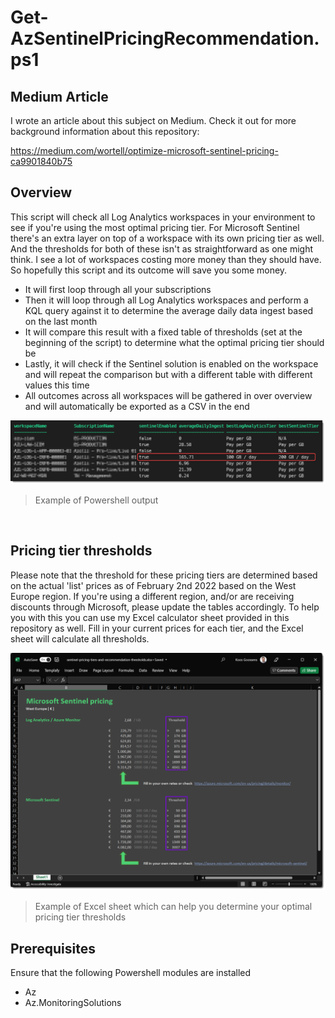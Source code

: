 # Get-AzSentinelPricingRecommendation.ps1

## Medium Article

I wrote an article about this subject on Medium. Check it out for more background information about this repository:

https://medium.com/wortell/optimize-microsoft-sentinel-pricing-ca9901840b75

## Overview

This script will check all Log Analytics workspaces in your environment to see if you're using the most optimal pricing tier.
For Microsoft Sentinel there's an extra layer on top of a workspace with its own pricing tier as well. And the thresholds for both of these isn't as straightforward as one might think.
I see a lot of workspaces costing more money than they should have. So hopefully this script and its outcome will save you some money.

- It will first loop through all your subscriptions
-  Then it will loop through all Log Analytics workspaces and perform a KQL query against it to determine the average daily data ingest based on the last month
- It will compare this result with a fixed table of thresholds (set at the beginning of the script) to determine what the optimal pricing tier should be
- Lastly, it will check if the Sentinel solution is enabled on the workspace and will repeat the comparison but with a different table with different values this time
- All outcomes across all workspaces will be gathered in over overview and will automatically be exported as a CSV in the end

![](images/powershell-output.png)
> Example of Powershell output

<br>

## Pricing tier thresholds

Please note that the threshold for these pricing tiers are determined based on the actual 'list' prices as of February 2nd 2022 based on the West Europe region.
If you're using a different region, and/or are receiving discounts through Microsoft, please update the tables accordingly.
To help you with this you can use my Excel calculator sheet provided in this repository as well. Fill in your current prices for each tier, and the Excel sheet will calculate all thresholds.

![](images/excel-calculator.png)
> Example of Excel sheet which can help you determine your optimal pricing tier thresholds

## Prerequisites
Ensure that the following Powershell modules are installed
- Az
- Az.MonitoringSolutions
